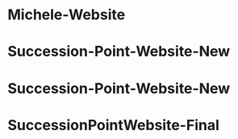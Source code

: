 # Michele-Website
# Succession-Point-Website-New
# Succession-Point-Website-New
# SuccessionPointWebsite-Final
